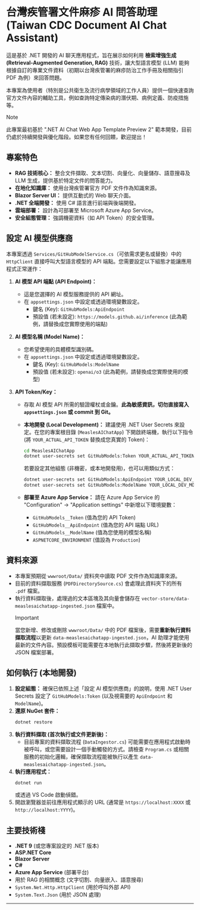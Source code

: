 # 台灣疾管署文件麻疹 AI 問答助理 (Taiwan CDC Document AI Chat Assistant)

這是基於 .NET 開發的 AI 聊天應用程式，旨在展示如何利用 **檢索增強生成 (Retrieval-Augmented Generation, RAG)** 技術，讓大型語言模型 (LLM) 能夠根據自訂的專業文件資料（初期以台灣疾管署的麻疹防治工作手冊及相關指引 PDF 為例）來回答問題。

本專案為使用者（特別是公共衛生及流行病學領域的工作人員）提供一個快速查詢官方文件內容的輔助工具，例如查詢特定傳染病的潛伏期、病例定義、防疫措施等。

> [!NOTE]
> 此專案最初基於 ".NET AI Chat Web App Template Preview 2" 範本開發，目前仍處於持續開發與優化階段。如果您有任何回饋，歡迎提出！

## 專案特色

* **RAG 技術核心：** 整合文件擷取、文本切割、向量化、向量儲存、語意搜尋及 LLM 生成，提供基於特定文件的問答能力。
* **在地化知識庫：** 使用台灣疾管署官方 PDF 文件作為知識來源。
* **Blazor Server UI：** 提供互動式的 Web 聊天介面。
* **.NET 全端開發：** 使用 C# 語言進行前端與後端開發。
* **雲端部署：** 設計為可部署至 Microsoft Azure App Service。
* **安全組態管理：** 強調機密資料（如 API Token）的安全管理。

## 設定 AI 模型供應商

本專案透過 `Services/GitHubModelService.cs`（可依需求更名或替換）中的 `HttpClient` 直接呼叫大型語言模型的 API 端點。您需要設定以下組態才能讓應用程式正常運作：

1.  **AI 模型 API 端點 (API Endpoint)：**
    * 這是您選擇的 AI 模型服務提供的 API 網址。
    * 在 `appsettings.json` 中設定或透過環境變數設定。
        * 鍵名 (Key): `GitHubModels:ApiEndpoint`
        * 預設值 (若未設定): `https://models.github.ai/inference` (此為範例，請替換成您實際使用的端點)

2.  **AI 模型名稱 (Model Name)：**
    * 您希望使用的具體模型識別碼。
    * 在 `appsettings.json` 中設定或透過環境變數設定。
        * 鍵名 (Key): `GitHubModels:ModelName`
        * 預設值 (若未設定): `openai/o3` (此為範例，請替換成您實際使用的模型)

3.  **API Token/Key：**
    * 存取 AI 模型 API 所需的驗證權杖或金鑰。**此為敏感資訊，切勿直接寫入 `appsettings.json` 或 commit 到 Git。**

    * **本地開發 (Local Development)：**
        建議使用 .NET User Secrets 來設定。在您的專案根目錄 (`MeaslesAIChatApp`) 下開啟終端機，執行以下指令 (將 `YOUR_ACTUAL_API_TOKEN` 替換成您真實的 Token)：
        ```sh
        cd MeaslesAIChatApp
        dotnet user-secrets set GitHubModels:Token YOUR_ACTUAL_API_TOKEN
        ```
        若要設定其他組態 (非機密，或本地開發用)，也可以用類似方式：
        ```sh
        dotnet user-secrets set GitHubModels:ApiEndpoint YOUR_LOCAL_DEV_ENDPOINT
        dotnet user-secrets set GitHubModels:ModelName YOUR_LOCAL_DEV_MODEL
        ```

    * **部署至 Azure App Service：**
        請在 Azure App Service 的 "Configuration" -> "Application settings" 中新增以下環境變數：
        * `GitHubModels__Token` (值為您的 API Token)
        * `GitHubModels__ApiEndpoint` (值為您的 API 端點 URL)
        * `GitHubModels__ModelName` (值為您使用的模型名稱)
        * `ASPNETCORE_ENVIRONMENT` (值設為 `Production`)

## 資料來源

* 本專案預期從 `wwwroot/Data/` 資料夾中讀取 PDF 文件作為知識庫來源。
* 目前的資料擷取服務 (`PDFDirectorySource.cs`) 會處理此資料夾下的所有 `.pdf` 檔案。
* 執行資料擷取後，處理過的文本區塊及其向量會儲存在 `vector-store/data-measlesaichatapp-ingested.json` 檔案中。
    > [!IMPORTANT]
    > 當您新增、修改或刪除 `wwwroot/Data/` 中的 PDF 檔案後，需要**重新執行資料擷取流程**以更新 `data-measlesaichatapp-ingested.json`，AI 助理才能使用最新的文件內容。預設模板可能需要在本地執行此擷取步驟，然後將更新後的 JSON 檔案部署。

## 如何執行 (本地開發)

1.  **設定組態：** 確保已依照上述「設定 AI 模型供應商」的說明，使用 .NET User Secrets 設定了 `GitHubModels:Token` (以及視需要的 `ApiEndpoint` 和 `ModelName`)。
2.  **還原 NuGet 套件：**
    ```sh
    dotnet restore
    ```
3.  **執行資料擷取 (首次執行或文件更新後)：**
    * 目前專案的資料擷取流程 (`DataIngestor.cs`) 可能需要在應用程式啟動時被呼叫，或您需要設計一個手動觸發的方式。請檢查 `Program.cs` 或相關服務的初始化邏輯，確保擷取流程能被執行以產生 `data-measlesaichatapp-ingested.json`。
4.  **執行應用程式：**
    ```sh
    dotnet run
    ```
    或透過 VS Code 啟動偵錯。
5.  開啟瀏覽器並前往應用程式顯示的 URL (通常是 `https://localhost:XXXX` 或 `http://localhost:YYYY`)。

## 主要技術棧

* **.NET 9** (或您專案設定的 .NET 版本)
* **ASP.NET Core**
* **Blazor Server**
* **C#**
* **Azure App Service** (部署平台)
* 用於 RAG 的相關概念 (文字切割、向量嵌入、語意搜尋)
* `System.Net.Http.HttpClient` (用於呼叫外部 API)
* `System.Text.Json` (用於 JSON 處理)

---
